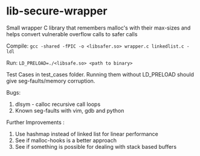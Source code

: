 # lib-secure-wrapper
Small wrapper C library that remembers malloc's with their max-sizes and helps convert vulnerable overflow calls to safer calls

Compile:
`gcc -shared -fPIC -o <libsafer.so> wrapper.c linkedlist.c -ldl`

Run:
`LD_PRELOAD=./<libsafe.so> <path to binary>`

Test Cases in test_cases folder. Running them without LD_PRELOAD should give seg-faults/memory corruption.

Bugs:
1. dlsym - calloc recursive call loops
2. Known seg-faults with vim, gdb and python

Further Improvements : 
1. Use hashmap instead of linked list for linear performance
2. See if malloc-hooks is a better approach
3. See if something is possible for dealing with stack based buffers

